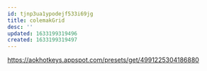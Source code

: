 ```yaml
---
id: tjnp3ua1ypodejf533i69jg
title: colemakGrid
desc: ''
updated: 1633199319496
created: 1633199319497
---
```


https://aokhotkeys.appspot.com/presets/get/4991225304186880
